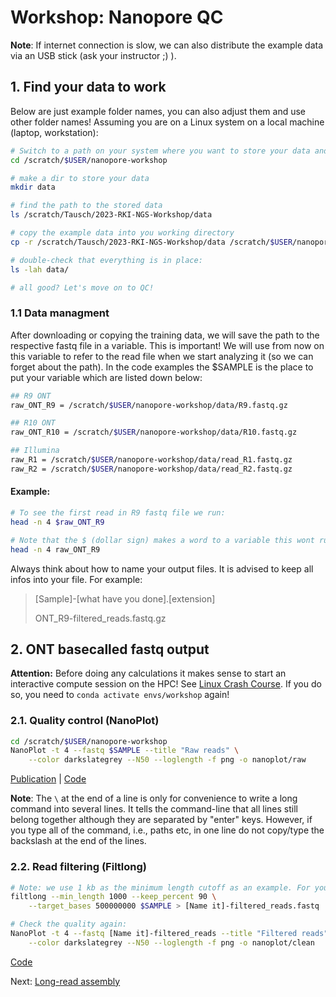 # Workshop: Nanopore QC

**Note**: If internet connection is slow, we can also distribute the example data via an USB stick (ask your instructor ;) ). 

## 1. Find your data to work

Below are just example folder names, you can also adjust them and use other folder names! Assuming you are on a Linux system on a local machine (laptop, workstation):

```sh
# Switch to a path on your system where you want to store your data and results (you should be already on this path)
cd /scratch/$USER/nanopore-workshop

# make a dir to store your data
mkdir data

# find the path to the stored data
ls /scratch/Tausch/2023-RKI-NGS-Workshop/data

# copy the example data into you working directory
cp -r /scratch/Tausch/2023-RKI-NGS-Workshop/data /scratch/$USER/nanopore-workshop/data

# double-check that everything is in place:
ls -lah data/

# all good? Let's move on to QC!
```

### 1.1 Data managment

After downloading or copying the training data, we will save the path to the respective fastq file in a variable. This is important! We will use from now on this variable to refer to the read file when we start analyzing it (so we can forget about the path). In the code examples the $SAMPLE is the place to put your variable which are listed down below:

```bash
## R9 ONT
raw_ONT_R9 = /scratch/$USER/nanopore-workshop/data/R9.fastq.gz

## R10 ONT
raw_ONT_R10 = /scratch/$USER/nanopore-workshop/data/R10.fastq.gz

## Illumina
raw_R1 = /scratch/$USER/nanopore-workshop/data/read_R1.fastq.gz
raw_R2 = /scratch/$USER/nanopore-workshop/data/read_R2.fastq.gz
```

#### Example:
```sh
# To see the first read in R9 fastq file we run:
head -n 4 $raw_ONT_R9

# Note that the $ (dollar sign) makes a word to a variable this wont run:
head -n 4 raw_ONT_R9
```
Always think about how to name your output files. It is advised to keep all infos into your file. For example:
> [Sample]-[what have you done].[extension]
> 
> ONT_R9-filtered_reads.fastq.gz

## 2. ONT basecalled fastq output 

**Attention:** Before doing any calculations it makes sense to start an interactive compute session on the HPC! See [Linux Crash Course](3_setup.md). If you do so, you need to `conda activate envs/workshop` again!

### 2.1. Quality control (NanoPlot)

```bash
cd /scratch/$USER/nanopore-workshop
NanoPlot -t 4 --fastq $SAMPLE --title "Raw reads" \
    --color darkslategrey --N50 --loglength -f png -o nanoplot/raw
```
[Publication](https://academic.oup.com/bioinformatics/advance-article/doi/10.1093/bioinformatics/bty149/4934939) | [Code](https://github.com/wdecoster/NanoPlot)

**Note**: The `\` at the end of a line is only for convenience to write a long command into several lines. It tells the command-line that all lines still belong together although they are separated by "enter" keys. However, if you type all of the command, i.e., paths etc, in one line do not copy/type the backslash at the end of the lines.

### 2.2. Read filtering (Filtlong)

```bash
# Note: we use 1 kb as the minimum length cutoff as an example. For your "real" samples other parameters might be better. Do QC before! 
filtlong --min_length 1000 --keep_percent 90 \
    --target_bases 500000000 $SAMPLE > [Name it]-filtered_reads.fastq

# Check the quality again:
NanoPlot -t 4 --fastq [Name it]-filtered_reads --title "Filtered reads" \
    --color darkslategrey --N50 --loglength -f png -o nanoplot/clean
```
[Code](https://github.com/rrwick/Filtlong)

Next: [Long-read assembly](5_LR_assembly.md)
